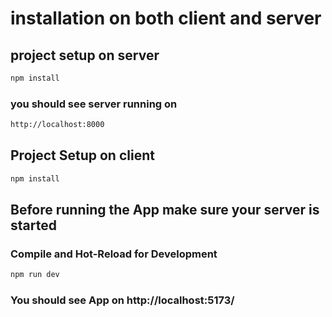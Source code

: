 # installation on both client and server

## project setup on server

```sh
npm install
```

### you should see server running on

```sh
http://localhost:8000
```

## Project Setup on client

```sh
npm install
```

## Before running the App make sure your server is started

### Compile and Hot-Reload for Development

```sh
npm run dev
```

### You should see App on http://localhost:5173/

